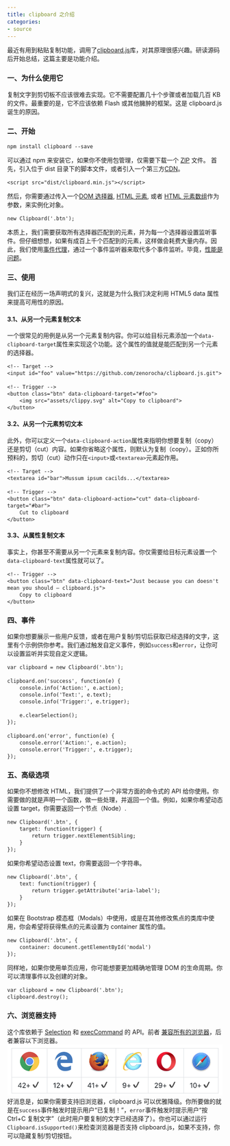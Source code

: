 ```yaml
---
title: clipboard 之介绍
categories:
- source
---
```

最近有用到粘贴复制功能，调用了[clipboard.js](https://github.com/zenorocha/clipboard.js)库，对其原理很感兴趣。研读源码后开始总结，这篇主要是功能介绍。
<!--more-->
### 一、为什么使用它
复制文字到剪切板不应该很难去实现。它不需要配置几十个步骤或者加载几百 KB 的文件。最重要的是，它不应该依赖 Flash 或其他臃肿的框架。这是 clipboard.js 诞生的原因。

### 二、开始
```
npm install clipboard --save
```
可以通过 npm 来安装它，如果你不使用包管理，仅需要下载一个 [ZIP](https://github.com/zenorocha/clipboard.js/archive/master.zip) 文件。
首先，引入位于 dist 目录下的脚本文件，或者引入一个第三方[CDN](https://github.com/zenorocha/clipboard.js/wiki/CDN-Providers)。
```
<script src="dist/clipboard.min.js"></script>
```
然后，你需要通过传入一个[DOM 选择器](https://github.com/zenorocha/clipboard.js/blob/master/demo/constructor-selector.html#L18), [HTML 元素](https://github.com/zenorocha/clipboard.js/blob/master/demo/constructor-node.html#L16-L17), 或者 [HTML 元素数组](https://github.com/zenorocha/clipboard.js/blob/master/demo/constructor-nodelist.html#L18-L19)作为参数，来实例化对象。
```
new Clipboard('.btn');
```
本质上，我们需要获取所有选择器匹配到的元素，并为每一个选择器设置监听事件。但仔细想想，如果有成百上千个匹配到的元素，这样做会耗费大量内存。因此，我们使用[事件代理](http://stackoverflow.com/questions/1687296/what-is-dom-event-delegation)，通过一个事件监听器来取代多个事件监听。毕竟，[性能是问题](https://twitter.com/hashtag/perfmatters)。

### 三、使用
我们正在经历一场声明式的复兴，这就是为什么我们决定利用 HTML5 data 属性 来提高可用性的原因。
#### 3.1、从另一个元素复制文本
一个很常见的用例是从另一个元素复制内容。你可以给目标元素添加一个`data-clipboard-target`属性来实现这个功能。这个属性的值就是能匹配到另一个元素的选择器。
```
<!-- Target -->
<input id="foo" value="https://github.com/zenorocha/clipboard.js.git">

<!-- Trigger -->
<button class="btn" data-clipboard-target="#foo">
    <img src="assets/clippy.svg" alt="Copy to clipboard">
</button>
```
#### 3.2、从另一个元素剪切文本
此外，你可以定义一个`data-clipboard-action`属性来指明你想要复制（copy）还是剪切（cut）内容。如果你省略这个属性，则默认为复制（copy）。正如你所预料的，剪切（cut）动作只在`<input>`或`<textarea>`元素起作用。
```
<!-- Target -->
<textarea id="bar">Mussum ipsum cacilds...</textarea>

<!-- Trigger -->
<button class="btn" data-clipboard-action="cut" data-clipboard-target="#bar">
    Cut to clipboard
</button>
```
#### 3.3、从属性复制文本
事实上，你甚至不需要从另一个元素来复制内容。你仅需要给目标元素设置一个`data-clipboard-text`属性就可以了。
```
<!-- Trigger -->
<button class="btn" data-clipboard-text="Just because you can doesn't mean you should — clipboard.js">
    Copy to clipboard
</button>
```
### 四、事件
如果你想要展示一些用户反馈，或者在用户复制/剪切后获取已经选择的文字，这里有个示例供你参考。我们通过触发自定义事件，例如`success`和`error`，让你可以设置监听并实现自定义逻辑。
```
var clipboard = new Clipboard('.btn');

clipboard.on('success', function(e) {
    console.info('Action:', e.action);
    console.info('Text:', e.text);
    console.info('Trigger:', e.trigger);

    e.clearSelection();
});

clipboard.on('error', function(e) {
    console.error('Action:', e.action);
    console.error('Trigger:', e.trigger);
});
```
### 五、高级选项
如果你不想修改 HTML，我们提供了一个非常方面的命令式的 API 给你使用。你需要做的就是声明一个函数，做一些处理，并返回一个值。例如，如果你希望动态设置 target，你需要返回一个节点（Node）.
```
new Clipboard('.btn', {
    target: function(trigger) {
        return trigger.nextElementSibling;
    }
});
```
如果你希望动态设置 text，你需要返回一个字符串。
```
new Clipboard('.btn', {
    text: function(trigger) {
        return trigger.getAttribute('aria-label');
    }
});
```
如果在 Bootstrap 模态框（Modals）中使用，或是在其他修改焦点的类库中使用，你会希望将获得焦点的元素设置为 container 属性的值。
```
new Clipboard('.btn', {
    container: document.getElementById('modal')
});
```
同样地，如果你使用单页应用，你可能想要更加精确地管理 DOM 的生命周期。你可以清理事件以及创建的对象。
```
var clipboard = new Clipboard('.btn');
clipboard.destroy();
```
### 六、浏览器支持
这个库依赖于 [Selection](https://developer.mozilla.org/en-US/docs/Web/API/Selection) 和 [execCommand](https://developer.mozilla.org/en-US/docs/Web/API/Document/execCommand) 的 API。前者 [兼容所有的浏览器](http://caniuse.com/#search=selection)，后者兼容以下浏览器。
<img src="/assets/source/clipboard.png" alt="通用的占位符缩略图">
好消息是，如果你需要支持旧浏览器，clipboard.js 可以优雅降级。你所要做的就是在`success`事件触发时提示用户“已复制！”，`error`事件触发时提示用户“按 Ctrl+C 复制文字”（此时用户要复制的文字已经选择了）。你也可以通过运行`Clipboard.isSupported()`来检查浏览器是否支持 clipboard.js，如果不支持，你可以隐藏复制/剪切按钮。